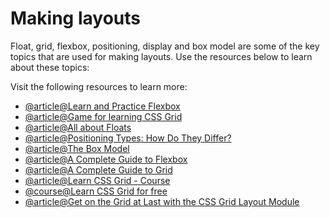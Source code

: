 # Making layouts

Float, grid, flexbox, positioning, display and box model are some of the key topics that are used for making layouts. Use the resources below to learn about these topics:

Visit the following resources to learn more:

- [@article@Learn and Practice Flexbox](https://flexboxfroggy.com/)
- [@article@Game for learning CSS Grid](https://cssgridgarden.com/)
- [@article@All about Floats](https://css-tricks.com/all-about-floats/)
- [@article@Positioning Types: How Do They Differ?](https://css-tricks.com/absolute-relative-fixed-positioining-how-do-they-differ/)
- [@article@The Box Model](https://developer.mozilla.org/en-US/docs/Learn/CSS/Building_blocks/The_box_model)
- [@article@A Complete Guide to Flexbox](https://css-tricks.com/snippets/css/a-guide-to-flexbox)
- [@article@A Complete Guide to Grid](https://css-tricks.com/snippets/css/complete-guide-grid)
- [@article@Learn CSS Grid - Course](https://cssgrid.io/)
- [@course@Learn CSS Grid for free](https://scrimba.com/learn/cssgrid)
- [@article@Get on the Grid at Last with the CSS Grid Layout Module](https://thenewstack.io/get-grid-last-css-grid-template-markup/)
